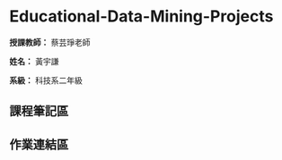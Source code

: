 # Educational-Data-Mining-Projects

**授課教師：** 蔡芸琤老師

**姓名：** 黃宇謙

**系級：** 科技系二年級

## 課程筆記區
## 作業連結區
